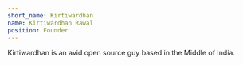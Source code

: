 ```yaml
---
short_name: Kirtiwardhan
name: Kirtiwardhan Rawal
position: Founder
---
```


Kirtiwardhan is an avid open source guy based in the Middle of India.
